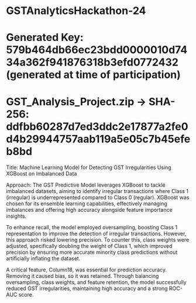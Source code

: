 # GSTAnalyticsHackathon-24
# Generated Key: 579b464db66ec23bdd0000010d7434a362f941876318b3efd0772432 (generated at time of participation)
# GST_Analysis_Project.zip -> SHA-256: ddfbb60287d7ed3ddc2e17877a2fe0d4b29944757aab119a5e05c7b45efeb8bd

Title: Machine Learning Model for Detecting GST Irregularities Using XGBoost on Imbalanced Data

Approach:
The GST Predictive Model leverages XGBoost to tackle imbalanced datasets, aiming to identify irregular transactions where Class 1 (irregular) is underrepresented compared to Class 0 (regular). XGBoost was chosen for its ensemble learning capabilities, effectively managing imbalances and offering high accuracy alongside feature importance insights.

To enhance recall, the model employed oversampling, boosting Class 1 representation to improve the detection of irregular transactions. However, this approach risked lowering precision. To counter this, class weights were adjusted, specifically doubling the weight of Class 1, which improved precision by ensuring more accurate minority class predictions without artificially inflating the dataset.

A critical feature, Column18, was essential for prediction accuracy. Removing it caused bias, so it was retained. Through balancing oversampling, class weights, and feature retention, the model successfully reduced GST irregularities, maintaining high accuracy and a strong ROC-AUC score.
